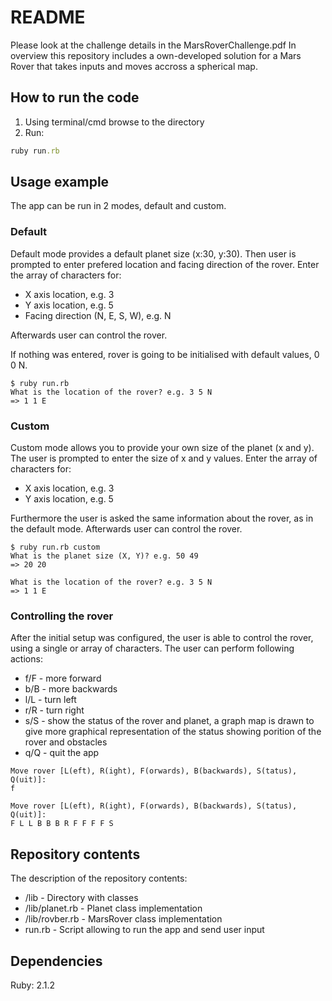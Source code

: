 # README
Please look at the challenge details in the MarsRoverChallenge.pdf
In overview this repository includes a own-developed solution for a Mars Rover that takes inputs and moves accross a spherical map.

## How to run the code
1. Using terminal/cmd browse to the directory
2. Run:
```ruby
ruby run.rb
```
## Usage example
The app can be run in 2 modes, default and custom. 

### Default
Default mode provides a default planet size (x:30, y:30). Then user is prompted to enter prefered location and facing direction of the rover. Enter the array of characters for:
* X axis location, e.g. 3
* Y axis location, e.g. 5 
* Facing direction (N, E, S, W), e.g. N

Afterwards user can control the rover.

If nothing was entered, rover is going to be initialised with default values, 0 0 N.

```
$ ruby run.rb
What is the location of the rover? e.g. 3 5 N
=> 1 1 E
```

### Custom
Custom mode allows you to provide your own size of the planet (x and y). The user is prompted to enter the size of x and y values. Enter the array of characters for:
* X axis location, e.g. 3
* Y axis location, e.g. 5 

Furthermore the user is asked the same information about the rover, as in the default mode.
Afterwards user can control the rover.

```
$ ruby run.rb custom
What is the planet size (X, Y)? e.g. 50 49
=> 20 20

What is the location of the rover? e.g. 3 5 N
=> 1 1 E
```

### Controlling the rover
After the initial setup was configured, the user is able to control the rover, using a single or array of characters. The user can perform following actions:
* f/F - more forward
* b/B - more backwards
* l/L - turn left
* r/R - turn right
* s/S - show the status of the rover and planet, a graph map is drawn to give more graphical representation of the status showing porition of the rover and obstacles
* q/Q - quit the app

```
Move rover [L(eft), R(ight), F(orwards), B(backwards), S(tatus), Q(uit)]: 
f
```

```
Move rover [L(eft), R(ight), F(orwards), B(backwards), S(tatus), Q(uit)]: 
F L L B B B R F F F F S
```

## Repository contents
The description of the repository contents:
* /lib - Directory with classes
* /lib/planet.rb - Planet class implementation
* /lib/rovber.rb - MarsRover class implementation
* run.rb - Script allowing to run the app and send user input

## Dependencies
Ruby: 2.1.2
